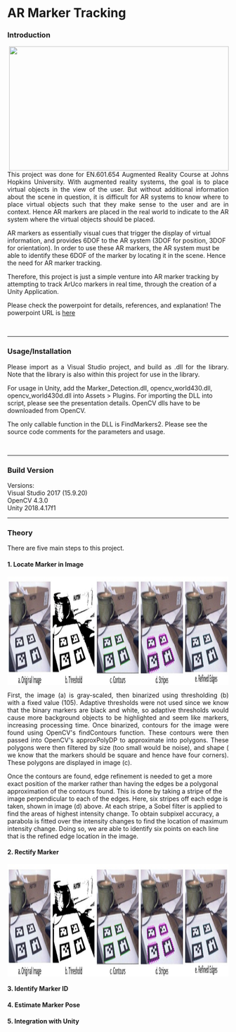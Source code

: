 # AR Marker Tracking

### Introduction

<img align="right" src=data/AR_Marker_Tracking_Final_Video.gif width="500" height="282"/>

<p align="justify">
This project was done for EN.601.654 Augmented Reality Course at Johns Hopkins University.
With augmented reality systems, the goal is to place virtual objects in the view of the user.
But without additional information about the scene in question, it is difficult for AR systems
to know where to place virtual objects such that they make sense to the user and are in context.
Hence AR markers are placed in the real world to indicate to the AR system where the virtual 
objects should be placed.

AR markers as essentially visual cues that trigger the display of virtual information, and provides
6DOF to the AR system (3DOF for position, 3DOF for orientation). In order to use these AR markers,
the AR system must be able to identify these 6DOF of the marker by locating it in the scene. Hence
the need for AR marker tracking.

Therefore, this project is just a simple venture into AR marker tracking by attempting to track
ArUco markers in real time, through the creation of a Unity Application.

Please check the powerpoint for details, references, and explanation!
The powerpoint URL is [here](https://drive.google.com/open?id=1_aS8RuEpxBSvm6QSTLZmo-pQbEXdsq4R)
</p>
<br />

____

### Usage/Installation 
<p align="justify">
Please import as a Visual Studio project, and build as .dll for the library.
Note that the library is also within this project for use in the library.

For usage in Unity, add the Marker_Detection.dll, opencv_world430.dll,
opencv_world430d.dll into Assets > Plugins. For importing the DLL into script,
please see the presentation details. OpenCV dlls have to be downloaded from
OpenCV.

The only callable function in the DLL is FindMarkers2. Please see the source
code comments for the parameters and usage.
</p>
<br />

____

### Build Version
Versions: <br/>
Visual Studio 2017 (15.9.20)<br/>
OpenCV 4.3.0<br/>
Unity 2018.4.17f1
<br />

____

### Theory
There are five main steps to this project.

#### 1. Locate Marker in Image
<img align="center" src=data/Theory_Step_1_Process.jpg width="1492" height="247"/>

<p align="justify">
First, the image (a) is gray-scaled, then binarized using thresholding (b) with a fixed value (105).
Adaptive thresholds were not used since we know that the binary markers are black and white, so
adaptive thresholds would cause more background objects to be highlighted and seem like markers,
increasing processing time. Once binarized, contours for the image were found using OpenCV's
findContours function. These contours were then passed into OpenCV's approxPolyDP to approximate
into polygons. These polygons were then filtered by size (too small would be noise), and shape (
we know that the markers should be square and hence have four corners). These polygons are
displayed in image (c). 

Once the contours are found, edge refinement is needed to get a more exact position of the marker
rather than having the edges be a polygonal approximation of the contours found. This is done
by taking a stripe of the image perpendicular to each of the edges. Here, six stripes off each
edge is taken, shown in image (d) above. At each stripe, a Sobel filter is applied to find
the areas of highest intensity change. To obtain subpixel accuracy, a parabola is fitted over
the intensity changes to find the location of maximum intensity change. Doing so, we are able to
identify six points on each line that is the refined edge location in the image.
</p>

#### 2. Rectify Marker
<img align="center" src=data/Theory_Step_1_Process.jpg width="1312" height="255"/>

#### 3. Identify Marker ID

#### 4. Estimate Marker Pose

#### 5. Integration with Unity